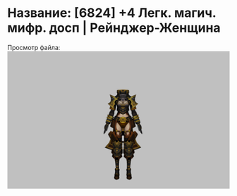 # Название: [6824] +4 Легк. магич. мифр. досп | Рейнджер-Женщина

Просмотр файла:
![p030023.png](p030023.png)